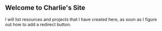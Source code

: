 ## Welcome to Charlie's Site

I will list resources and projects that I have created here, as soon as I figure out how to add a redirect button.

